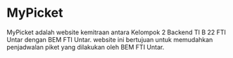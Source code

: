 # MyPicket
MyPicket adalah website kemitraan antara Kelompok 2 Backend TI B 22 FTI Untar dengan BEM FTI Untar. website ini bertujuan untuk memudahkan penjadwalan piket yang dilakukan oleh BEM FTI Untar.
